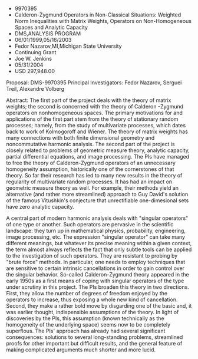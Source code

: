 
* 9970395
* Calderon-Zygmund Operators in Non-Classical Situations: Weighted Norm Inequalities with Matrix Weights, Operators on Non-Homogeneous Spaces and Analytic Capacity
* DMS,ANALYSIS PROGRAM
* 06/01/1999,05/16/2003
* Fedor Nazarov,MI,Michigan State University
* Continuing Grant
* Joe W. Jenkins
* 05/31/2004
* USD 297,948.00

Proposal: DMS-9970395 Principal Investigators: Fedor Nazarov, Serguei Treil,
Alexandre Volberg

Abstract: The first part of the project deals with the theory of matrix weights;
the second is concerned with the theory of Calderon -Zygmund operators on
nonhomogeneous spaces. The primary motivations for and applications of the first
part stem from the theory of stationary random processes; namely, from the study
of multivariate processes, which dates back to work of Kolmogoroff and Wiener.
The theory of matrix weights has many connections with both finite dimensional
geometry and noncommutative harmonic analysis. The second part of the project is
closely related to problems of geometric measure theory, analytic capacity,
partial differential equations, and image processing. The PIs have managed to
free the theory of Calderon-Zygmund operators of an unnecessary homogeneity
assumption, historically one of the cornerstones of that theory. So far their
research has led to many new results in the theory of regularity of multivariate
random processes. It has had an impact on geometric measure theory as well. For
example, their methods yield an alternative (and rather more streamlined)
approach to Guy David's solution of the famous Vitushkin's conjecture that
unrectifiable one-dimesional sets have zero analytic capacity.

A central part of modern harmonic analysis deals with "singular operators" of
one type or another. Such operators are pervasive in the scientific landscape:
they turn up in mathematical physics, probability, engineering, image
processing, etc. The expression "singular operator" can take many different
meanings, but whatever its precise meaning within a given context, the term
almost always reflects the fact that only subtle tools can be applied to the
investigation of such operators. They are resistant to probing by "brute force"
methods. In particular, one needs to employ techniques that are sensitive to
certain intrinsic cancellations in order to gain control over the singular
behavior. So-called Calderon-Zygmund theory appeared in the early 1950s as a
first means of coping with singular operators of the type under scrutiny in this
project. The PIs broaden this theory in two directions. First, they allow the
number of degrees of freedom enjoyed by the operators to increase, thus exposing
a whole new kind of cancellation. Second, they make a rather bold move by
disgarding one of the basic and, it was earlier thought, indispensible
assumptions of the theory. In light of discoveries by the PIs, this assumption
(known technically as the homogeneity of the underlying space) seems now to be
completely superflous. The PIs' approach has already had several significant
consequences: solutions to several long-standing problems, streamlined proofs
for other important but difficult results, and the general feature of making
complicated arguments much shorter and more lucid.


